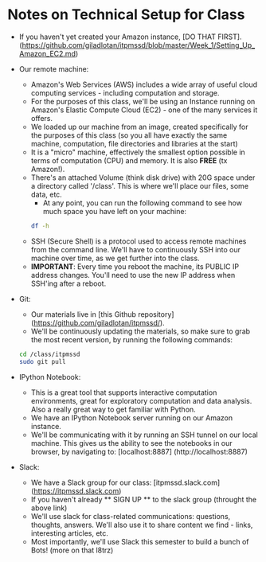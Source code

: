 # Notes on Technical Setup for Class

- If you haven't yet created your Amazon instance, [DO THAT FIRST]. (https://github.com/giladlotan/itpmssd/blob/master/Week_1/Setting_Up_Amazon_EC2.md)

- Our remote machine:
    - Amazon's Web Services (AWS) includes a wide array of useful cloud computing services - including computation and storage.
    - For the purposes of this class, we'll be using an Instance running on Amazon's Elastic Compute Cloud (EC2) - one of the many services it offers.
    - We loaded up our machine from an image, created specifically for the purposes of this class (so you all have exactly the same machine, computation, file directories and libraries at the start)
    - It is a "micro" machine, effectively the smallest option possible in terms of computation (CPU) and memory. It is also **FREE** (tx Amazon!).
    - There's an attached Volume (think disk drive) with 20G space under a directory called '/class'. This is where we'll place our files, some data, etc.
        - At any point, you can run the following command to see how much space you have left on your machine:
        ```sh
        df -h
        ```
    - SSH (Secure Shell) is a protocol used to access remote machines from the command line. We'll have to continuously SSH into our machine over time, as we get further into the class.
    - **IMPORTANT**: Every time you reboot the machine, its PUBLIC IP address changes. You'll need to use the new IP address when SSH'ing after a reboot.

- Git: 
    - Our materials live in [this Github repository] (https://github.com/giladlotan/itpmssd/).
    - We'll be continuously updating the materials, so make sure to grab the most recent version, by running the following commands:
    ```sh
    cd /class/itpmssd
    sudo git pull
    ```
    
- IPython Notebook: 
    - This is a great tool that supports interactive computation environments, great for exploratory computation and data analysis. Also a really great way to get familiar with Python.
    - We have an IPython Notebook server running on our Amazon instance.
    - We'll be communicating with it by running an SSH tunnel on our local machine. This gives us the ability to see the notebooks in our browser, by navigating to: [localhost:8887] (http://localhost:8887)
    
- Slack:
    - We have a Slack group for our class: [itpmssd.slack.com] (https://itpmssd.slack.com)
    - If you haven't already ** SIGN UP ** to the slack group (throught the above link)
    - We'll use slack for class-related communications: questions, thoughts, answers. We'll also use it to share content we find - links, interesting articles, etc. 
    - Most importantly, we'll use Slack this semester to build a bunch of Bots! (more on that l8trz)



